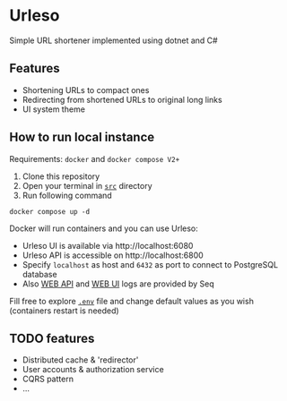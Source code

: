 # Urleso

Simple URL shortener implemented using dotnet and C#

## Features

- Shortening URLs to compact ones
- Redirecting from shortened URLs to original long links
- UI system theme

## How to run local instance

Requirements: `docker` and `docker compose V2+`

1. Clone this repository
2. Open your terminal in [`src`](src) directory
3. Run following command

```shell
docker compose up -d
```

Docker will run containers and you can use Urleso:

- Urleso UI is available via http://localhost:6080
- Urleso API is accessible on http://localhost:6800
- Specify `localhost` as host and `6432` as port to connect to PostgreSQL database
- Also [WEB API](http://localhost:6808) and [WEB UI](http://localhost:6088) logs are provided by Seq

Fill free to explore [`.env`](src/.env) file and change default values as you wish (containers restart is needed)

## TODO features

- Distributed cache & 'redirector'
- User accounts & authorization service
- CQRS pattern
- ...